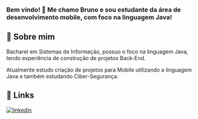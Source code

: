 ### Bem vindo! 👋 Me chamo Bruno e sou estudante da área de desenvolvimento mobile, com foco na linguagem Java!

## 🚀 Sobre mim
Bacharel em Sistemas de Informação, possuo o foco na linguagem Java, tendo experiência de construção de projetos Back-End.

Atualmente estudo criação de projetos para Mobile utilizando a linguagem Java e também estudando Ciber-Segurança.

## 🔗 Links
[![linkedin](https://img.shields.io/badge/linkedin-0A66C2?style=for-the-badge&logo=linkedin&logoColor=white)](https://www.linkedin.com/in/bruno-r-oliveira-1b515216a/)
